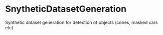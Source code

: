 # SnytheticDatasetGeneration
Synthetic dataset generation for detection of objects (cones, masked cars etc)
